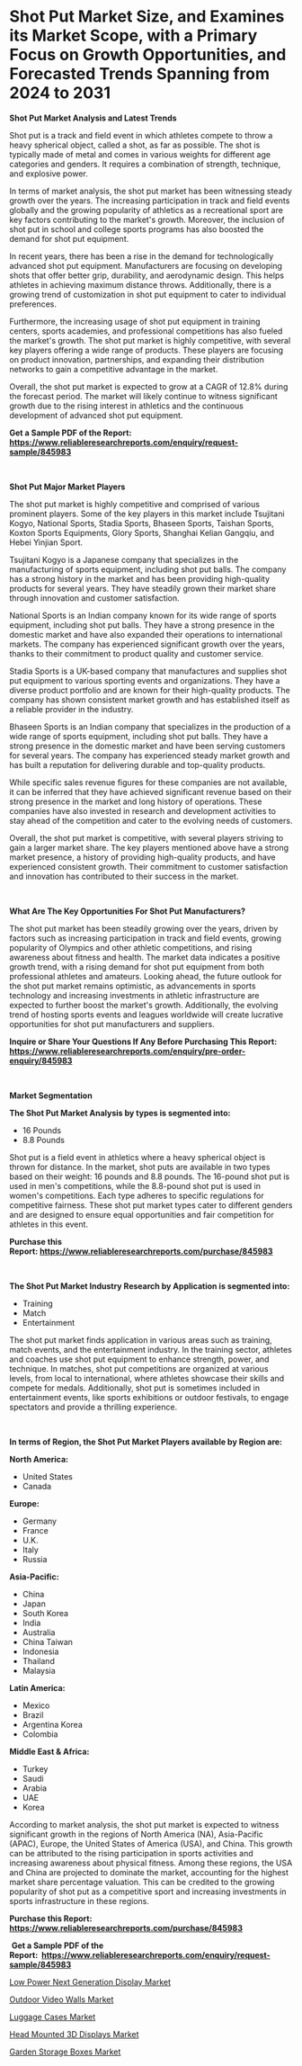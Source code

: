 <p><h1>Shot Put Market Size, and Examines its Market Scope, with a Primary Focus on Growth Opportunities, and Forecasted Trends Spanning from 2024 to 2031</h1></p><p><strong>Shot Put Market Analysis and Latest Trends</strong></p>
<p><p>Shot put is a track and field event in which athletes compete to throw a heavy spherical object, called a shot, as far as possible. The shot is typically made of metal and comes in various weights for different age categories and genders. It requires a combination of strength, technique, and explosive power.</p><p>In terms of market analysis, the shot put market has been witnessing steady growth over the years. The increasing participation in track and field events globally and the growing popularity of athletics as a recreational sport are key factors contributing to the market's growth. Moreover, the inclusion of shot put in school and college sports programs has also boosted the demand for shot put equipment.</p><p>In recent years, there has been a rise in the demand for technologically advanced shot put equipment. Manufacturers are focusing on developing shots that offer better grip, durability, and aerodynamic design. This helps athletes in achieving maximum distance throws. Additionally, there is a growing trend of customization in shot put equipment to cater to individual preferences.</p><p>Furthermore, the increasing usage of shot put equipment in training centers, sports academies, and professional competitions has also fueled the market's growth. The shot put market is highly competitive, with several key players offering a wide range of products. These players are focusing on product innovation, partnerships, and expanding their distribution networks to gain a competitive advantage in the market.</p><p>Overall, the shot put market is expected to grow at a CAGR of 12.8% during the forecast period. The market will likely continue to witness significant growth due to the rising interest in athletics and the continuous development of advanced shot put equipment.</p></p>
<p><strong>Get a Sample PDF of the Report:&nbsp; <a href="https://www.reliableresearchreports.com/enquiry/request-sample/845983">https://www.reliableresearchreports.com/enquiry/request-sample/845983</a></strong></p>
<p>&nbsp;</p>
<p><strong>Shot Put Major Market Players</strong></p>
<p><p>The shot put market is highly competitive and comprised of various prominent players. Some of the key players in this market include Tsujitani Kogyo, National Sports, Stadia Sports, Bhaseen Sports, Taishan Sports, Koxton Sports Equipments, Glory Sports, Shanghai Kelian Gangqiu, and Hebei Yinjian Sport. </p><p>Tsujitani Kogyo is a Japanese company that specializes in the manufacturing of sports equipment, including shot put balls. The company has a strong history in the market and has been providing high-quality products for several years. They have steadily grown their market share through innovation and customer satisfaction.</p><p>National Sports is an Indian company known for its wide range of sports equipment, including shot put balls. They have a strong presence in the domestic market and have also expanded their operations to international markets. The company has experienced significant growth over the years, thanks to their commitment to product quality and customer service.</p><p>Stadia Sports is a UK-based company that manufactures and supplies shot put equipment to various sporting events and organizations. They have a diverse product portfolio and are known for their high-quality products. The company has shown consistent market growth and has established itself as a reliable provider in the industry.</p><p>Bhaseen Sports is an Indian company that specializes in the production of a wide range of sports equipment, including shot put balls. They have a strong presence in the domestic market and have been serving customers for several years. The company has experienced steady market growth and has built a reputation for delivering durable and top-quality products.</p><p>While specific sales revenue figures for these companies are not available, it can be inferred that they have achieved significant revenue based on their strong presence in the market and long history of operations. These companies have also invested in research and development activities to stay ahead of the competition and cater to the evolving needs of customers.</p><p>Overall, the shot put market is competitive, with several players striving to gain a larger market share. The key players mentioned above have a strong market presence, a history of providing high-quality products, and have experienced consistent growth. Their commitment to customer satisfaction and innovation has contributed to their success in the market.</p></p>
<p>&nbsp;</p>
<p><strong>What Are The Key Opportunities For Shot Put Manufacturers?</strong></p>
<p><p>The shot put market has been steadily growing over the years, driven by factors such as increasing participation in track and field events, growing popularity of Olympics and other athletic competitions, and rising awareness about fitness and health. The market data indicates a positive growth trend, with a rising demand for shot put equipment from both professional athletes and amateurs. Looking ahead, the future outlook for the shot put market remains optimistic, as advancements in sports technology and increasing investments in athletic infrastructure are expected to further boost the market's growth. Additionally, the evolving trend of hosting sports events and leagues worldwide will create lucrative opportunities for shot put manufacturers and suppliers.</p></p>
<p><strong>Inquire or Share Your Questions If Any Before Purchasing This Report: <a href="https://www.reliableresearchreports.com/enquiry/pre-order-enquiry/845983">https://www.reliableresearchreports.com/enquiry/pre-order-enquiry/845983</a></strong></p>
<p>&nbsp;</p>
<p><strong>Market Segmentation</strong></p>
<p><strong>The Shot Put Market Analysis by types is segmented into:</strong></p>
<p><ul><li>16 Pounds</li><li>8.8 Pounds</li></ul></p>
<p><p>Shot put is a field event in athletics where a heavy spherical object is thrown for distance. In the market, shot puts are available in two types based on their weight: 16 pounds and 8.8 pounds. The 16-pound shot put is used in men's competitions, while the 8.8-pound shot put is used in women's competitions. Each type adheres to specific regulations for competitive fairness. These shot put market types cater to different genders and are designed to ensure equal opportunities and fair competition for athletes in this event.</p></p>
<p><strong>Purchase this Report:&nbsp;<a href="https://www.reliableresearchreports.com/purchase/845983">https://www.reliableresearchreports.com/purchase/845983</a></strong></p>
<p>&nbsp;</p>
<p><strong>The Shot Put Market Industry Research by Application is segmented into:</strong></p>
<p><ul><li>Training</li><li>Match</li><li>Entertainment</li></ul></p>
<p><p>The shot put market finds application in various areas such as training, match events, and the entertainment industry. In the training sector, athletes and coaches use shot put equipment to enhance strength, power, and technique. In matches, shot put competitions are organized at various levels, from local to international, where athletes showcase their skills and compete for medals. Additionally, shot put is sometimes included in entertainment events, like sports exhibitions or outdoor festivals, to engage spectators and provide a thrilling experience.</p></p>
<p>&nbsp;</p>
<p><strong>In terms of Region, the Shot Put Market Players available by Region are:</strong></p>
<p>
    <p> <strong> North America: </strong>
        <ul>
            <li>United States</li>
            <li>Canada</li>
        </ul>
        </p> 
    <p> <strong> Europe: </strong>
        <ul>
            <li>Germany</li>
            <li>France</li>
            <li>U.K.</li>
            <li>Italy</li>
            <li>Russia</li>
        </ul>
        </p> 
    <p> <strong> Asia-Pacific: </strong>
        <ul>
            <li>China</li>
            <li>Japan</li>
            <li>South Korea</li>
            <li>India</li>
            <li>Australia</li>
            <li>China Taiwan</li>
            <li>Indonesia</li>
            <li>Thailand</li>
            <li>Malaysia</li>
        </ul>
        </p> 
    <p> <strong> Latin America: </strong>
        <ul>
            <li>Mexico</li>
            <li>Brazil</li>
            <li>Argentina Korea</li>
            <li>Colombia</li>
        </ul>
        </p> 
    <p> <strong> Middle East & Africa: </strong>
        <ul>
            <li>Turkey</li>
            <li>Saudi</li>
            <li>Arabia</li>
            <li>UAE</li>
            <li>Korea</li>
        </ul>
    </p>
    </p>
<p><p>According to market analysis, the shot put market is expected to witness significant growth in the regions of North America (NA), Asia-Pacific (APAC), Europe, the United States of America (USA), and China. This growth can be attributed to the rising participation in sports activities and increasing awareness about physical fitness. Among these regions, the USA and China are projected to dominate the market, accounting for the highest market share percentage valuation. This can be credited to the growing popularity of shot put as a competitive sport and increasing investments in sports infrastructure in these regions.</p></p>
<p><strong>Purchase this Report: <a href="https://www.reliableresearchreports.com/purchase/845983">https://www.reliableresearchreports.com/purchase/845983</a></strong></p>
<p>&nbsp;<strong>Get a Sample PDF of the Report:&nbsp;&nbsp;<a href="https://www.reliableresearchreports.com/enquiry/request-sample/845983">https://www.reliableresearchreports.com/enquiry/request-sample/845983</a></strong></p>
<p><strong></strong></p>
<p><p><a href="https://github.com/rahu1501/Market-Research-Report-List-2/blob/main/low-power-next-generation-display-market.md">Low Power Next Generation Display Market</a></p><p><a href="https://github.com/rahu1505/Market-Research-Report-List-2/blob/main/outdoor-video-walls-market.md">Outdoor Video Walls Market</a></p><p><a href="https://github.com/rahu1502/Market-Research-Report-List-2/blob/main/luggage-cases-market.md">Luggage Cases Market</a></p><p><a href="https://github.com/rahu1503/Market-Research-Report-List-2/blob/main/head-mounted-3d-displays-market.md">Head Mounted 3D Displays Market</a></p><p><a href="https://github.com/gshchiplitsov/Market-Research-Report-List-2/blob/main/garden-storage-boxes-market.md">Garden Storage Boxes Market</a></p></p>